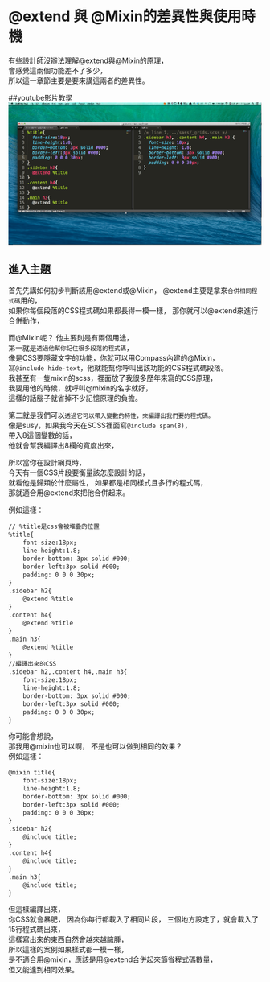 # @extend 與 @Mixin的差異性與使用時機

有些設計師沒辦法理解@extend與@Mixin的原理，  
會感覺這兩個功能差不了多少，  
所以這一章節主要是要來講這兩者的差異性。

##youtube影片教學
<a href="https://www.youtube.com/watch?v=cRX1wUcMsXc&feature=youtu.be" target="_blank">![](/images/video/Sass-1.png)</a>


## 進入主題
首先先講如何初步判斷該用@extend或@Mixin，
@extend主要是拿來`合併相同程式碼`用的，  
如果你每個段落的CSS程式碼如果都長得一模一樣，
那你就可以@extend來進行合併動作，  

而@Mixin呢？
他主要則是有兩個用途，  
第一就是`透過他幫你記住很多段落的程式碼`，  
像是CSS要隱藏文字的功能，你就可以用Compass內建的@Mixin，  
寫`@include hide-text`，他就能幫你呼叫出該功能的CSS程式碼段落。  
我甚至有一隻mixin的scss，裡面放了我很多歷年來寫的CSS原理，  
我要用他的時候，就呼叫@mixin的名字就好，   
這樣的話腦子就省掉不少記憶原理的負擔。

第二就是我們可以`透過它可以帶入變數的特性，來編譯出我們要的程式碼。`  
像是susy，如果我今天在SCSS裡面寫`@include span(8)`，  
帶入8這個變數的話，    
他就會幫我編譯出8欄的寬度出來，  

所以當你在設計網頁時，  
今天有一個CSS片段要衡量該怎麼設計的話，  
就看他是歸類於什麼屬性，
如果都是相同樣式且多行的程式碼，  
那就適合用@extend來把他合併起來。  

例如這樣：
```
// %title是css會被堆疊的位置
%title{
	font-size:18px;
	line-height:1.8;
	border-bottom: 3px solid #000;
	border-left:3px solid #000;
	padding: 0 0 0 30px;
}
.sidebar h2{
	@extend %title
}
.content h4{
	@extend %title
}
.main h3{
	@extend %title
}
//編譯出來的CSS
.sidebar h2,.content h4,.main h3{
	font-size:18px;
	line-height:1.8;
	border-bottom: 3px solid #000;
	border-left:3px solid #000;
	padding: 0 0 0 30px;
}
```

你可能會想說，  
那我用@mixin也可以啊，
不是也可以做到相同的效果？  
例如這樣：
```
@mixin title{
	font-size:18px;
	line-height:1.8;
	border-bottom: 3px solid #000;
	border-left:3px solid #000;
	padding: 0 0 0 30px;
}
.sidebar h2{
	@include title;
}
.content h4{
	@include title;
}
.main h3{
	@include title;
}
```
但這樣編譯出來，  
你CSS就會暴肥，
因為你每行都載入了相同片段，
三個地方設定了，就會載入了15行程式碼出來，  
這樣寫出來的東西自然會越來越臃腫，  
所以這樣的案例如果樣式都一模一樣，  
是不適合用@mixin，應該是用@extend合併起來節省程式碼數量，  
但又能達到相同效果。  
